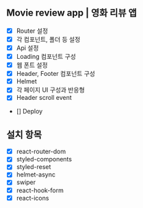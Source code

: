 ## Movie review app | 영화 리뷰 앱

- [x] Router 설정
- [x] 각 컴포넌트, 폴더 등 설정
- [x] Api 설정
- [x] Loading 컴포넌트 구성
- [x] 웹 폰트 설정
- [x] Header, Footer 컴포넌트 구성
- [x] Helmet
- [x] 각 페이지 UI 구성과 반응형
- [x] Header scroll event
- [] Deploy

## 설치 항목

- [x] react-router-dom
- [x] styled-components
- [x] styled-reset
- [x] helmet-async
- [x] swiper
- [x] react-hook-form
- [x] react-icons
